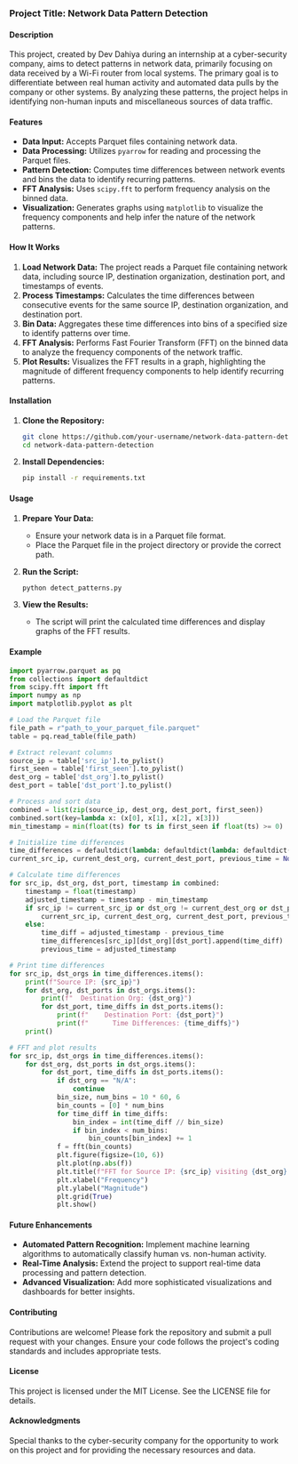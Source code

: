 ### Project Title: Network Data Pattern Detection

#### Description
This project, created by Dev Dahiya during an internship at a cyber-security company, aims to detect patterns in network data, primarily focusing on data received by a Wi-Fi router from local systems. The primary goal is to differentiate between real human activity and automated data pulls by the company or other systems. By analyzing these patterns, the project helps in identifying non-human inputs and miscellaneous sources of data traffic.

#### Features
- **Data Input:** Accepts Parquet files containing network data.
- **Data Processing:** Utilizes `pyarrow` for reading and processing the Parquet files.
- **Pattern Detection:** Computes time differences between network events and bins the data to identify recurring patterns.
- **FFT Analysis:** Uses `scipy.fft` to perform frequency analysis on the binned data.
- **Visualization:** Generates graphs using `matplotlib` to visualize the frequency components and help infer the nature of the network patterns.

#### How It Works
1. **Load Network Data:** The project reads a Parquet file containing network data, including source IP, destination organization, destination port, and timestamps of events.
2. **Process Timestamps:** Calculates the time differences between consecutive events for the same source IP, destination organization, and destination port.
3. **Bin Data:** Aggregates these time differences into bins of a specified size to identify patterns over time.
4. **FFT Analysis:** Performs Fast Fourier Transform (FFT) on the binned data to analyze the frequency components of the network traffic.
5. **Plot Results:** Visualizes the FFT results in a graph, highlighting the magnitude of different frequency components to help identify recurring patterns.

#### Installation
1. **Clone the Repository:**
   ```sh
   git clone https://github.com/your-username/network-data-pattern-detection.git
   cd network-data-pattern-detection
   ```
2. **Install Dependencies:**
   ```sh
   pip install -r requirements.txt
   ```

#### Usage
1. **Prepare Your Data:**
   - Ensure your network data is in a Parquet file format.
   - Place the Parquet file in the project directory or provide the correct path.

2. **Run the Script:**
   ```sh
   python detect_patterns.py
   ```

3. **View the Results:**
   - The script will print the calculated time differences and display graphs of the FFT results.

#### Example
```python
import pyarrow.parquet as pq
from collections import defaultdict
from scipy.fft import fft
import numpy as np
import matplotlib.pyplot as plt

# Load the Parquet file
file_path = r"path_to_your_parquet_file.parquet"
table = pq.read_table(file_path)

# Extract relevant columns
source_ip = table['src_ip'].to_pylist()
first_seen = table['first_seen'].to_pylist()
dest_org = table['dst_org'].to_pylist()
dest_port = table['dst_port'].to_pylist()

# Process and sort data
combined = list(zip(source_ip, dest_org, dest_port, first_seen))
combined.sort(key=lambda x: (x[0], x[1], x[2], x[3]))
min_timestamp = min(float(ts) for ts in first_seen if float(ts) >= 0)

# Initialize time differences
time_differences = defaultdict(lambda: defaultdict(lambda: defaultdict(list)))
current_src_ip, current_dest_org, current_dest_port, previous_time = None, None, None, None

# Calculate time differences
for src_ip, dst_org, dst_port, timestamp in combined:
    timestamp = float(timestamp)
    adjusted_timestamp = timestamp - min_timestamp
    if src_ip != current_src_ip or dst_org != current_dest_org or dst_port != current_dest_port:
        current_src_ip, current_dest_org, current_dest_port, previous_time = src_ip, dst_org, dst_port, adjusted_timestamp
    else:
        time_diff = adjusted_timestamp - previous_time
        time_differences[src_ip][dst_org][dst_port].append(time_diff)
        previous_time = adjusted_timestamp

# Print time differences
for src_ip, dst_orgs in time_differences.items():
    print(f"Source IP: {src_ip}")
    for dst_org, dst_ports in dst_orgs.items():
        print(f"  Destination Org: {dst_org}")
        for dst_port, time_diffs in dst_ports.items():
            print(f"    Destination Port: {dst_port}")
            print(f"      Time Differences: {time_diffs}")
    print()

# FFT and plot results
for src_ip, dst_orgs in time_differences.items():
    for dst_org, dst_ports in dst_orgs.items():
        for dst_port, time_diffs in dst_ports.items():
            if dst_org == "N/A":
                continue
            bin_size, num_bins = 10 * 60, 6
            bin_counts = [0] * num_bins
            for time_diff in time_diffs:
                bin_index = int(time_diff // bin_size)
                if bin_index < num_bins:
                    bin_counts[bin_index] += 1
            f = fft(bin_counts)
            plt.figure(figsize=(10, 6))
            plt.plot(np.abs(f))
            plt.title(f"FFT for Source IP: {src_ip} visiting {dst_org} on port {dst_port}")
            plt.xlabel("Frequency")
            plt.ylabel("Magnitude")
            plt.grid(True)
            plt.show()
```

#### Future Enhancements
- **Automated Pattern Recognition:** Implement machine learning algorithms to automatically classify human vs. non-human activity.
- **Real-Time Analysis:** Extend the project to support real-time data processing and pattern detection.
- **Advanced Visualization:** Add more sophisticated visualizations and dashboards for better insights.

#### Contributing
Contributions are welcome! Please fork the repository and submit a pull request with your changes. Ensure your code follows the project's coding standards and includes appropriate tests.

#### License
This project is licensed under the MIT License. See the LICENSE file for details.

#### Acknowledgments
Special thanks to the cyber-security company for the opportunity to work on this project and for providing the necessary resources and data.

